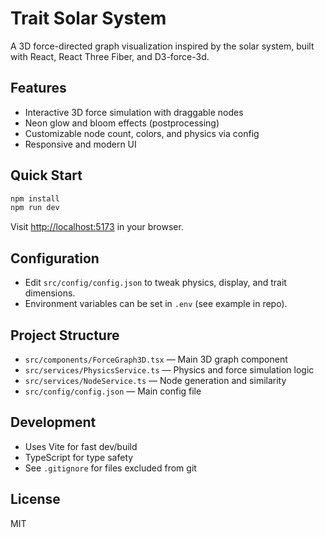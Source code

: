 # Trait Solar System

A 3D force-directed graph visualization inspired by the solar system, built with React, React Three Fiber, and D3-force-3d.

## Features
- Interactive 3D force simulation with draggable nodes
- Neon glow and bloom effects (postprocessing)
- Customizable node count, colors, and physics via config
- Responsive and modern UI

## Quick Start

```sh
npm install
npm run dev
```
Visit [http://localhost:5173](http://localhost:5173) in your browser.

## Configuration
- Edit `src/config/config.json` to tweak physics, display, and trait dimensions.
- Environment variables can be set in `.env` (see example in repo).

## Project Structure
- `src/components/ForceGraph3D.tsx` — Main 3D graph component
- `src/services/PhysicsService.ts` — Physics and force simulation logic
- `src/services/NodeService.ts` — Node generation and similarity
- `src/config/config.json` — Main config file

## Development
- Uses Vite for fast dev/build
- TypeScript for type safety
- See `.gitignore` for files excluded from git

## License
MIT
